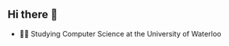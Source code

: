 ## Hi there 👋
<!--img src="https://webusstatic.yo-star.com/ark_us_web/assets/159229525944611258/b05fc02b97949454e56c3b140790584e.png?x-oss-process=image/resize,w_200" align=right height=130em!-->

- 👨‍🎓 Studying Computer Science at the University of Waterloo
